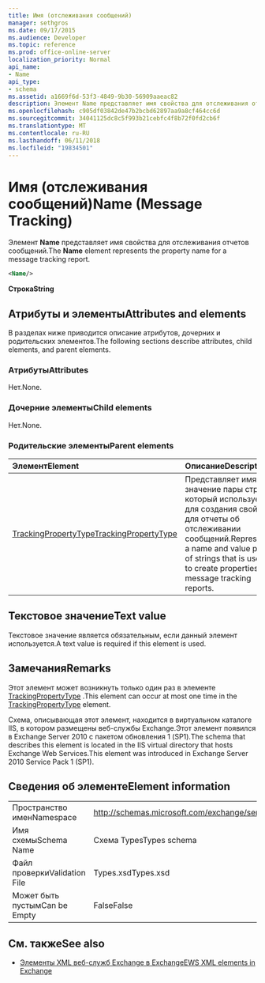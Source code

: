 ```yaml
---
title: Имя (отслеживания сообщений)
manager: sethgros
ms.date: 09/17/2015
ms.audience: Developer
ms.topic: reference
ms.prod: office-online-server
localization_priority: Normal
api_name:
- Name
api_type:
- schema
ms.assetid: a1669f6d-53f3-4849-9b30-56909aaeac82
description: Элемент Name представляет имя свойства для отслеживания отчетов сообщений.
ms.openlocfilehash: c905df03842de47b2bcbd62897aa9a8cf464cc6d
ms.sourcegitcommit: 34041125dc8c5f993b21cebfc4f8b72f0fd2cb6f
ms.translationtype: MT
ms.contentlocale: ru-RU
ms.lasthandoff: 06/11/2018
ms.locfileid: "19834501"
---
```

# <a name="name-message-tracking"></a><span data-ttu-id="b02fa-103">Имя (отслеживания сообщений)</span><span class="sxs-lookup"><span data-stu-id="b02fa-103">Name (Message Tracking)</span></span>

<span data-ttu-id="b02fa-104">Элемент **Name** представляет имя свойства для отслеживания отчетов сообщений.</span><span class="sxs-lookup"><span data-stu-id="b02fa-104">The **Name** element represents the property name for a message tracking report.</span></span> 
  
```xml
<Name/>
```

<span data-ttu-id="b02fa-105">**Строка**</span><span class="sxs-lookup"><span data-stu-id="b02fa-105">**String**</span></span>

## <a name="attributes-and-elements"></a><span data-ttu-id="b02fa-106">Атрибуты и элементы</span><span class="sxs-lookup"><span data-stu-id="b02fa-106">Attributes and elements</span></span>

<span data-ttu-id="b02fa-107">В разделах ниже приводится описание атрибутов, дочерних и родительских элементов.</span><span class="sxs-lookup"><span data-stu-id="b02fa-107">The following sections describe attributes, child elements, and parent elements.</span></span>
  
### <a name="attributes"></a><span data-ttu-id="b02fa-108">Атрибуты</span><span class="sxs-lookup"><span data-stu-id="b02fa-108">Attributes</span></span>

<span data-ttu-id="b02fa-109">Нет.</span><span class="sxs-lookup"><span data-stu-id="b02fa-109">None.</span></span>
  
### <a name="child-elements"></a><span data-ttu-id="b02fa-110">Дочерние элементы</span><span class="sxs-lookup"><span data-stu-id="b02fa-110">Child elements</span></span>

<span data-ttu-id="b02fa-111">Нет.</span><span class="sxs-lookup"><span data-stu-id="b02fa-111">None.</span></span>
  
### <a name="parent-elements"></a><span data-ttu-id="b02fa-112">Родительские элементы</span><span class="sxs-lookup"><span data-stu-id="b02fa-112">Parent elements</span></span>

|<span data-ttu-id="b02fa-113">**Элемент**</span><span class="sxs-lookup"><span data-stu-id="b02fa-113">**Element**</span></span>|<span data-ttu-id="b02fa-114">**Описание**</span><span class="sxs-lookup"><span data-stu-id="b02fa-114">**Description**</span></span>|
|:-----|:-----|
|[<span data-ttu-id="b02fa-115">TrackingPropertyType</span><span class="sxs-lookup"><span data-stu-id="b02fa-115">TrackingPropertyType</span></span>](trackingpropertytype.md) <br/> |<span data-ttu-id="b02fa-116">Представляет имя и значение пары строк, который используется для создания свойств для отчеты об отслеживании сообщений.</span><span class="sxs-lookup"><span data-stu-id="b02fa-116">Represents a name and value pair of strings that is used to create properties for message tracking reports.</span></span>  <br/> |
   
## <a name="text-value"></a><span data-ttu-id="b02fa-117">Текстовое значение</span><span class="sxs-lookup"><span data-stu-id="b02fa-117">Text value</span></span>

<span data-ttu-id="b02fa-118">Текстовое значение является обязательным, если данный элемент используется.</span><span class="sxs-lookup"><span data-stu-id="b02fa-118">A text value is required if this element is used.</span></span>
  
## <a name="remarks"></a><span data-ttu-id="b02fa-119">Замечания</span><span class="sxs-lookup"><span data-stu-id="b02fa-119">Remarks</span></span>

<span data-ttu-id="b02fa-120">Этот элемент может возникнуть только один раз в элементе [TrackingPropertyType](trackingpropertytype.md) .</span><span class="sxs-lookup"><span data-stu-id="b02fa-120">This element can occur at most one time in the [TrackingPropertyType](trackingpropertytype.md) element.</span></span> 
  
<span data-ttu-id="b02fa-121">Схема, описывающая этот элемент, находится в виртуальном каталоге IIS, в котором размещены веб-службы Exchange.Этот элемент появился в Exchange Server 2010 с пакетом обновления 1 (SP1).</span><span class="sxs-lookup"><span data-stu-id="b02fa-121">The schema that describes this element is located in the IIS virtual directory that hosts Exchange Web Services.This element was introduced in Exchange Server 2010 Service Pack 1 (SP1).</span></span>
  
## <a name="element-information"></a><span data-ttu-id="b02fa-122">Сведения об элементе</span><span class="sxs-lookup"><span data-stu-id="b02fa-122">Element information</span></span>

|||
|:-----|:-----|
|<span data-ttu-id="b02fa-123">Пространство имен</span><span class="sxs-lookup"><span data-stu-id="b02fa-123">Namespace</span></span>  <br/> |http://schemas.microsoft.com/exchange/services/2006/types  <br/> |
|<span data-ttu-id="b02fa-124">Имя схемы</span><span class="sxs-lookup"><span data-stu-id="b02fa-124">Schema Name</span></span>  <br/> |<span data-ttu-id="b02fa-125">Схема Types</span><span class="sxs-lookup"><span data-stu-id="b02fa-125">Types schema</span></span>  <br/> |
|<span data-ttu-id="b02fa-126">Файл проверки</span><span class="sxs-lookup"><span data-stu-id="b02fa-126">Validation File</span></span>  <br/> |<span data-ttu-id="b02fa-127">Types.xsd</span><span class="sxs-lookup"><span data-stu-id="b02fa-127">Types.xsd</span></span>  <br/> |
|<span data-ttu-id="b02fa-128">Может быть пустым</span><span class="sxs-lookup"><span data-stu-id="b02fa-128">Can be Empty</span></span>  <br/> |<span data-ttu-id="b02fa-129">False</span><span class="sxs-lookup"><span data-stu-id="b02fa-129">False</span></span>  <br/> |
   
## <a name="see-also"></a><span data-ttu-id="b02fa-130">См. также</span><span class="sxs-lookup"><span data-stu-id="b02fa-130">See also</span></span>

- [<span data-ttu-id="b02fa-131">Элементы XML веб-служб Exchange в Exchange</span><span class="sxs-lookup"><span data-stu-id="b02fa-131">EWS XML elements in Exchange</span></span>](ews-xml-elements-in-exchange.md)


